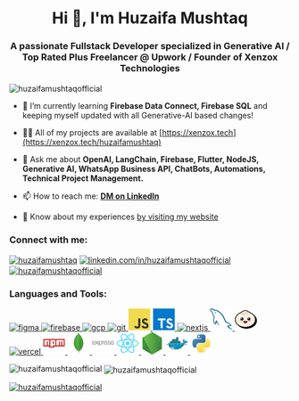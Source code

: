 <h1 align="center">Hi 👋, I'm Huzaifa Mushtaq</h1>
<h3 align="center">A passionate Fullstack Developer specialized in Generative AI / Top Rated Plus Freelancer @ Upwork / Founder of Xenzox Technologies</h3>



<p><img align="center" src="https://github-readme-streak-stats.herokuapp.com/?user=huzaifamushtaqofficial&" alt="huzaifamushtaqofficial" /></p>



- 🌱 I’m currently learning **Firebase Data Connect, Firebase SQL** and keeping myself updated with all Generative-AI based changes!

- 👨‍💻 All of my projects are available at [https://xenzox.tech](https://xenzox.tech/huzaifamushtaq)

- 💬 Ask me about **OpenAI, LangChain, Firebase, Flutter, NodeJS, Generative AI, WhatsApp Business API, ChatBots, Automations, Technical Project Management.**

- 📫 How to reach me: **[DM on LinkedIn](https://www.linkedin.com/in/huzaifamushtaqofficial/)**

- 📄 Know about my experiences [by visiting my website](https://xenzox.tech/huzaifamushtaq)

<h3 align="left">Connect with me:</h3>
<p align="left">
<a href="https://twitter.com/huzaiifamushtaq" target="blank"><img align="center" src="https://raw.githubusercontent.com/rahuldkjain/github-profile-readme-generator/master/src/images/icons/Social/twitter.svg" alt="huzaifamushtaq" height="30" width="40" /></a>
<a href="https://linkedin.com/in/huzaifamushtaqofficial" target="blank"><img align="center" src="https://raw.githubusercontent.com/rahuldkjain/github-profile-readme-generator/master/src/images/icons/Social/linked-in-alt.svg" alt="linkedin.com/in/huzaifamushtaqofficial" height="30" width="40" /></a>
<a href="https://www.youtube.com/@huzaifamushtaqofficial" target="blank"><img align="center" src="https://raw.githubusercontent.com/rahuldkjain/github-profile-readme-generator/master/src/images/icons/Social/youtube.svg" alt="huzaifamushtaqofficial" height="30" width="40" /></a>
</p>

<h3 align="left">Languages and Tools:</h3>
<p align="left">
  <a href="https://www.figma.com/" target="_blank" rel="noreferrer">
    <img src="https://www.vectorlogo.zone/logos/figma/figma-icon.svg" alt="figma" width="40" height="40"/>
  </a>
  <a href="https://firebase.google.com/" target="_blank" rel="noreferrer">
    <img src="https://www.vectorlogo.zone/logos/firebase/firebase-icon.svg" alt="firebase" width="40" height="40"/>
  </a>
  <a href="https://cloud.google.com" target="_blank" rel="noreferrer">
    <img src="https://www.vectorlogo.zone/logos/google_cloud/google_cloud-icon.svg" alt="gcp" width="40" height="40"/>
  </a>
  <a href="https://git-scm.com/" target="_blank" rel="noreferrer">
    <img src="https://www.vectorlogo.zone/logos/git-scm/git-scm-icon.svg" alt="git" width="40" height="40"/>
  </a>
  <a href="https://developer.mozilla.org/en-US/docs/Web/JavaScript" target="_blank" rel="noreferrer">
    <img src="https://raw.githubusercontent.com/devicons/devicon/master/icons/javascript/javascript-original.svg" alt="javascript" width="40" height="40"/>
  </a>
  <a href="https://www.typescriptlang.org/" target="_blank" rel="noreferrer">
    <img src="https://raw.githubusercontent.com/devicons/devicon/master/icons/typescript/typescript-original.svg" alt="typescript" width="40" height="40"/>
  </a>
    <a href="https://nextjs.org" target="_blank" rel="noreferrer">
    <img src="https://cdn.worldvectorlogo.com/logos/nextjs-2.svg" alt="nextjs" width="40" height="40"/>
  </a>

 

  <a href="https://www.mysql.com/" target="_blank" rel="noreferrer">
  <img src="https://raw.githubusercontent.com/devicons/devicon/master/icons/mysql/mysql-original.svg" alt="mysql" width="40" height="40"/>
</a>
  <a href="https://bun.sh/" target="_blank" rel="noreferrer">
  <img src="https://raw.githubusercontent.com/devicons/devicon/master/icons/bun/bun-original.svg" alt="bun" width="40" height="40"/>
</a>
  <a href="https://vercel.com" target="_blank" rel="noreferrer">
    <img src="https://www.vectorlogo.zone/logos/vercel/vercel-icon.svg" alt="vercel" width="40" height="40"/>
  </a>
  <a href="https://www.npmjs.com/" target="_blank" rel="noreferrer">
  <img src="https://raw.githubusercontent.com/devicons/devicon/master/icons/npm/npm-original-wordmark.svg" alt="npm" width="40" height="40"/>
</a>

   <a href="https://www.mongodb.com/" target="_blank" rel="noreferrer">
    <img src="https://raw.githubusercontent.com/devicons/devicon/master/icons/mongodb/mongodb-original.svg" alt="mongodb" width="40" height="40"/>
  </a>
<a href="https://expressjs.com" target="_blank" rel="noreferrer">
  <img src="https://raw.githubusercontent.com/devicons/devicon/master/icons/express/express-original-wordmark.svg" alt="express" width="40" height="40"/>
</a>
<a href="https://react.dev" target="_blank" rel="noreferrer">
    <img src="https://raw.githubusercontent.com/devicons/devicon/master/icons/react/react-original.svg" alt="react" width="40" height="40"/>
  </a>
<a href="https://nodejs.org" target="_blank" rel="noreferrer">
  <img src="https://raw.githubusercontent.com/devicons/devicon/master/icons/nodejs/nodejs-original.svg" alt="nodejs" width="40" height="40"/>
</a>

<a href="https://www.docker.com/" target="_blank" rel="noreferrer">
  <img src="https://raw.githubusercontent.com/devicons/devicon/master/icons/docker/docker-original.svg" alt="docker" width="40" height="40"/>
</a>
<a href="https://www.python.org" target="_blank" rel="noreferrer">
  <img src="https://raw.githubusercontent.com/devicons/devicon/master/icons/python/python-original.svg" alt="python" width="40" height="40"/>
</a>


</p>

<!--
Moved non-web / mobile-related icons here.

- ![android](https://raw.githubusercontent.com/devicons/devicon/master/icons/android/android-original-wordmark.svg) Android — https://developer.android.com
- ![dart](https://www.vectorlogo.zone/logos/dartlang/dartlang-icon.svg) Dart — https://dart.dev
- ![flutter](https://www.vectorlogo.zone/logos/flutterio/flutterio-icon.svg) Flutter — https://flutter.dev
- ![java](https://raw.githubusercontent.com/devicons/devicon/master/icons/java/java-original.svg) Java — https://www.java.com
- ![kotlin](https://www.vectorlogo.zone/logos/kotlinlang/kotlinlang-icon.svg) Kotlin — https://kotlinlang.org
-->



<p><img align="left" src="https://github-readme-stats.vercel.app/api/top-langs?username=huzaifamushtaqofficial&show_icons=true&locale=en&layout=compact" alt="huzaifamushtaqofficial" /></p>

<p>&nbsp;<img align="center" src="https://github-readme-stats.vercel.app/api?username=huzaifamushtaqofficial&show_icons=true&locale=en" alt="huzaifamushtaqofficial" /></p>

<p align="left"> <a href="https://github.com/ryo-ma/github-profile-trophy"><img src="https://github-profile-trophy.vercel.app/?username=huzaifamushtaqofficial" alt="huzaifamushtaqofficial" /></a> </p>

